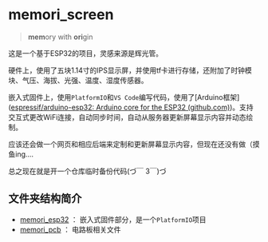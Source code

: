 # memori_screen

> **mem**ory with **ori**gin

这是一个基于ESP32的项目，灵感来源是辉光管。

硬件上，使用了五块1.14寸的IPS显示屏，并使用tf卡进行存储，还附加了时钟模块、气压、海拔、光强、温度、湿度传感器。

嵌入式固件上，使用`PlatformIO`和`VS Code`编写代码，使用了[Arduino框架]([espressif/arduino-esp32: Arduino core for the ESP32 (github.com)](https://github.com/espressif/arduino-esp32))。支持交互式更改WiFi连接，自动同步时间，自动从服务器更新屏幕显示内容并动态绘制。

应该还会做一个网页和相应后端来定制和更新屏幕显示内容，但现在还没有做（摸鱼ing....

总之现在就是开一个仓库临时备份代码(づ￣ 3￣)づ

## 文件夹结构简介

* [memori_esp32](./memori_esp32) ： 嵌入式固件部分，是一个`PlatformIO`项目
* [memori_pcb](./memori_pcb) ： 电路板相关文件

